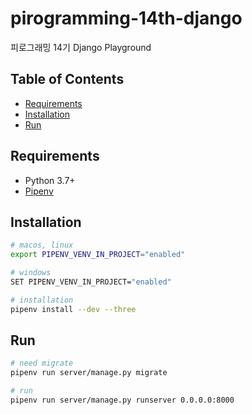 <!-- omit in toc -->
# pirogramming-14th-django

피로그래밍 14기 Django Playground

<!-- omit in toc -->
## Table of Contents
- [Requirements](#requirements)
- [Installation](#installation)
- [Run](#run)

## Requirements

- Python 3.7+
- [Pipenv](https://github.com/pypa/pipenv)

## Installation

```sh
# macos, linux
export PIPENV_VENV_IN_PROJECT="enabled"

# windows
SET PIPENV_VENV_IN_PROJECT="enabled"

# installation
pipenv install --dev --three
```

## Run

```sh
# need migrate
pipenv run server/manage.py migrate

# run
pipenv run server/manage.py runserver 0.0.0.0:8000
```
